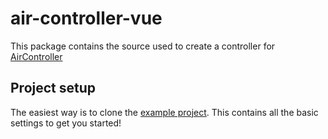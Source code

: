 # air-controller-vue

This package contains the source used to create a controller for [AirController](https://github.com/crashkonijn/AirController)

## Project setup

The easiest way is to clone the [example project](https://github.com/crashkonijn/air-controller-vue-example). This contains all the basic settings to get you started!
